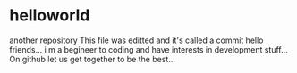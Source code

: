# helloworld
another repository
This file was editted and it's called a commit
hello friends... i m a begineer to coding and have interests in development stuff... On github let us get together to be the best...
